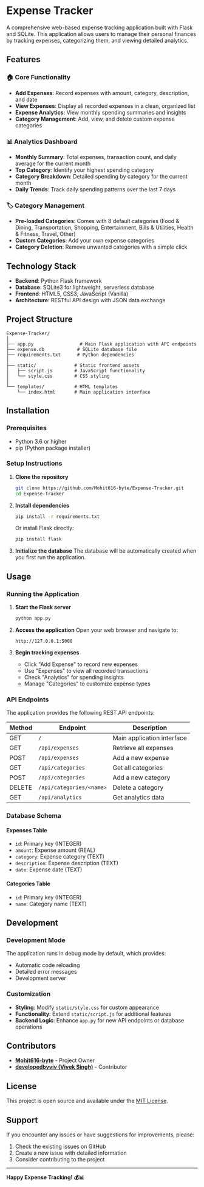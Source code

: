 # Expense Tracker

A comprehensive web-based expense tracking application built with Flask and SQLite. This application allows users to manage their personal finances by tracking expenses, categorizing them, and viewing detailed analytics.

## Features

### 🏠 Core Functionality
- **Add Expenses**: Record expenses with amount, category, description, and date
- **View Expenses**: Display all recorded expenses in a clean, organized list
- **Expense Analytics**: View monthly spending summaries and insights
- **Category Management**: Add, view, and delete custom expense categories

### 📊 Analytics Dashboard
- **Monthly Summary**: Total expenses, transaction count, and daily average for the current month
- **Top Category**: Identify your highest spending category
- **Category Breakdown**: Detailed spending by category for the current month
- **Daily Trends**: Track daily spending patterns over the last 7 days

### 🏷️ Category Management
- **Pre-loaded Categories**: Comes with 8 default categories (Food & Dining, Transportation, Shopping, Entertainment, Bills & Utilities, Health & Fitness, Travel, Other)
- **Custom Categories**: Add your own expense categories
- **Category Deletion**: Remove unwanted categories with a simple click

## Technology Stack

- **Backend**: Python Flask framework
- **Database**: SQLite3 for lightweight, serverless database
- **Frontend**: HTML5, CSS3, JavaScript (Vanilla)
- **Architecture**: RESTful API design with JSON data exchange

## Project Structure

```
Expense-Tracker/
│
├── app.py                 # Main Flask application with API endpoints
├── expense.db            # SQLite database file
├── requirements.txt      # Python dependencies
│
├── static/              # Static frontend assets
│   ├── script.js        # JavaScript functionality
│   └── style.css        # CSS styling
│
└── templates/           # HTML templates
    └── index.html       # Main application interface
```

## Installation

### Prerequisites
- Python 3.6 or higher
- pip (Python package installer)

### Setup Instructions

1. **Clone the repository**
   ```bash
   git clone https://github.com/Mohit616-byte/Expense-Tracker.git
   cd Expense-Tracker
   ```

2. **Install dependencies**
   ```bash
   pip install -r requirements.txt
   ```
   
   Or install Flask directly:
   ```bash
   pip install flask
   ```

3. **Initialize the database**
   The database will be automatically created when you first run the application.

## Usage

### Running the Application

1. **Start the Flask server**
   ```bash
   python app.py
   ```

2. **Access the application**
   Open your web browser and navigate to:
   ```
   http://127.0.0.1:5000
   ```

3. **Begin tracking expenses**
   - Click "Add Expense" to record new expenses
   - Use "Expenses" to view all recorded transactions
   - Check "Analytics" for spending insights
   - Manage "Categories" to customize expense types

### API Endpoints

The application provides the following REST API endpoints:

| Method | Endpoint | Description |
|--------|----------|-------------|
| GET | `/` | Main application interface |
| GET | `/api/expenses` | Retrieve all expenses |
| POST | `/api/expenses` | Add a new expense |
| GET | `/api/categories` | Get all categories |
| POST | `/api/categories` | Add a new category |
| DELETE | `/api/categories/<name>` | Delete a category |
| GET | `/api/analytics` | Get analytics data |

### Database Schema

#### Expenses Table
- `id`: Primary key (INTEGER)
- `amount`: Expense amount (REAL)
- `category`: Expense category (TEXT)
- `description`: Expense description (TEXT)
- `date`: Expense date (TEXT)

#### Categories Table
- `id`: Primary key (INTEGER)
- `name`: Category name (TEXT)

## Development

### Development Mode
The application runs in debug mode by default, which provides:
- Automatic code reloading
- Detailed error messages
- Development server

### Customization
- **Styling**: Modify `static/style.css` for custom appearance
- **Functionality**: Extend `static/script.js` for additional features
- **Backend Logic**: Enhance `app.py` for new API endpoints or database operations

## Contributors

- **[Mohit616-byte](https://github.com/Mohit616-byte)** - Project Owner
- **[developedbyviv (Vivek Singh)](https://github.com/developedbyviv)** - Contributor

## License

This project is open source and available under the [MIT License](LICENSE).

## Support

If you encounter any issues or have suggestions for improvements, please:
1. Check the existing issues on GitHub
2. Create a new issue with detailed information
3. Consider contributing to the project

---

**Happy Expense Tracking! 💰📊**
